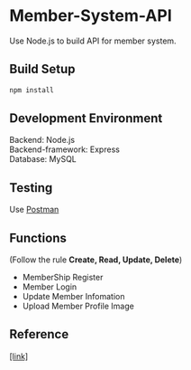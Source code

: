 # Member-System-API
Use Node.js to build API for member system.


## Build Setup
```bash
npm install
```
## Development Environment
Backend: Node.js  
Backend-framework: Express  
Database: MySQL  

## Testing
Use [Postman](https://www.postman.com/)


## Functions
(Follow the rule **Create, Read, Update, Delete**)
* MemberShip Register
* Member Login 
* Update Member Infomation
* Upload Member Profile Image

## Reference
[[link]](https://ithelp.ithome.com.tw/articles/10195342)
